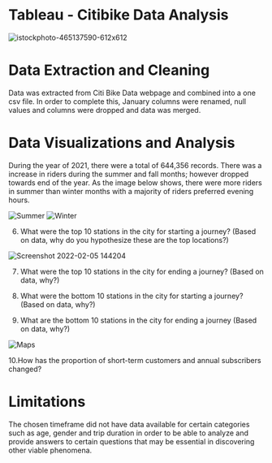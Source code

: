 # Tableau - Citibike Data Analysis
![istockphoto-465137590-612x612](https://user-images.githubusercontent.com/90159408/152656177-2d59d86f-f44d-4772-a445-454c05bd270e.jpg)


# Data Extraction and Cleaning
Data was extracted from  Citi Bike Data webpage and combined into a one csv file. In order to complete this, January columns were renamed, null values and columns were dropped and data was merged.


# Data Visualizations and Analysis
During the year of 2021, there were a total of 644,356 records. There was a increase in riders during the summer and fall months; however dropped towards end of the year. 
As the image below shows, there were more riders in summer than winter months with a majority of riders preferred evening hours. 
 

![Summer](https://user-images.githubusercontent.com/90159408/152656250-6e67cbad-703a-47d0-af64-8de412114466.png)
![Winter](https://user-images.githubusercontent.com/90159408/152656254-bbbc0c40-4e85-44e7-adab-e9a95eea0f0a.png)

  
  6. What were the top 10 stations in the city for starting a journey? (Based on data, why do you hypothesize these are the top locations?)



  ![Screenshot 2022-02-05 144204](https://user-images.githubusercontent.com/90159408/152656498-8827a715-852c-4ad1-a1f1-9e15c54eb170.png)

  7. What were the top 10 stations in the city for ending a journey? (Based on data, why?)

  8. What were the bottom 10 stations in the city for starting a journey? (Based on data, why?)

  9. What are the bottom 10 stations in the city for ending a journey (Based on data, why?)

![Maps](https://user-images.githubusercontent.com/90159408/152656328-4cda6648-3683-4a4b-b037-0d9b6f325d3a.png)



  10.How has the proportion of short-term customers and annual subscribers changed?

# Limitations
    
The chosen timeframe did not have data available for certain categories such as age, gender and trip duration in order to be able to analyze and provide answers to certain questions that may be essential in discovering other viable phenomena.








